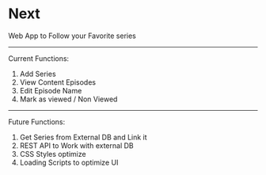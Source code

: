 Next
====

Web App to Follow your Favorite series 

* * * 
Current Functions: 
 1. Add Series
 2. View Content Episodes
 3. Edit Episode Name
 4. Mark as viewed / Non Viewed
 
 
* * *
Future Functions: 

 1. Get Series from External DB and Link it
 2. REST API to Work with external DB
 3. CSS Styles optimize
 4. Loading Scripts to optimize UI


